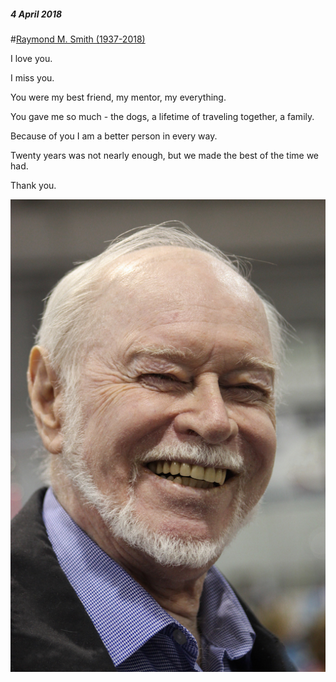 ##### 4 April 2018
#[Raymond M. Smith (1937-2018)](?p=RaySmith)

I love you. 

I miss you. 

You were my best friend, my mentor, my everything. 

You gave me so much - the dogs, a lifetime of traveling together, a family. 

Because of you I am a better person in every way. 

Twenty years was not nearly enough, but we made the best of the time we had.

Thank you.


![Ray](images/post/ray.jpg)




